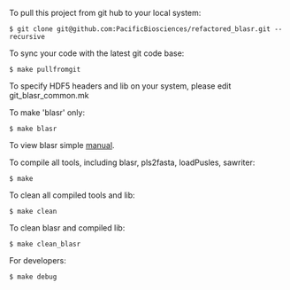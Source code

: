 To pull this project from git hub to your local system:

    $ git clone git@github.com:PacificBiosciences/refactored_blasr.git --recursive

To sync your code with the latest git code base:

    $ make pullfromgit


To specify HDF5 headers and lib on your system, please edit git_blasr_common.mk

To make 'blasr' only:

    $ make blasr

To view blasr simple [manual](https://github.com/PacificBiosciences/refactored_blasr/edit/master/Manual.md).
    
To compile all tools, including blasr, pls2fasta, loadPusles, sawriter:

    $ make 

To clean all compiled tools and lib:

    $ make clean

To clean blasr and compiled lib:

    $ make clean_blasr


For developers:

    $ make debug



